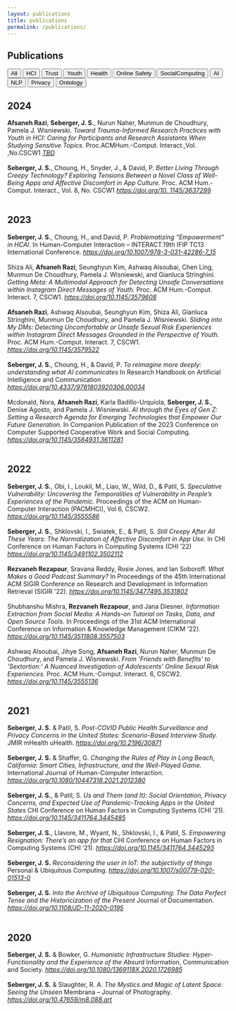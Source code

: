```yaml
---
layout: publications
title: publications
permalink: /publications/
---
```

## Publications

<button onclick="showContent('All')">All</button>
<button onclick="showContent('HCI')">HCI</button>
<button onclick="showContent('Trust')">Trust</button>
<button onclick="showContent('Youth')">Youth</button>
<button onclick="showContent('Health')">Health</button>
<button onclick="showContent('Online Safety')">Online Safety</button>
<button onclick="showContent('SocialComputing')">SocialComputing</button>
<button onclick="showContent('AI')">AI</button>
<button onclick="showContent('NLP')">NLP</button>
<button onclick="showContent('Privacy')">Privacy</button>
<button onclick="showContent('Ontology')">Ontology</button>
<div id='All' class='contentpub' style='display:block;'>
<h2>2024</h2>
<strong>Afsaneh Razi</strong>, <strong>Seberger, J. S.</strong>, Nurun Naher, Munmun de Choudhury, Pamela J. Wisniewski.  <em>Toward Trauma-Informed Research Practices with Youth in HCI: Caring for Participants and Research Assistants When Studying Sensitive Topics.</em> Proc.ACMHum.-Comput. Interact.,Vol. ,No.CSCW1 <a href="TBD"><em>TBD</em></a> <br><br><strong>Seberger, J. S.</strong>, Choung, H., Snyder, J., & David, P. <em>Better Living Through Creepy Technology? Exploring Tensions Between a Novel Class of Well-Being Apps and Affective Discomfort in App Culture.</em> Proc. ACM Hum.-Comput. Interact., Vol. 8, No. CSCW1 <a href="https://doi.org/10.
1145/3637299"><em>https://doi.org/10.
1145/3637299</em></a> <br><br><h2>2023</h2>
<strong>Seberger, J. S.</strong>, Choung, H., and David, P. <em>Problematizing “Empowerment” in HCAI.</em> In Human-Computer Interaction – INTERACT.19th IFIP TC13 International Conference.  <a href="https://doi.org/10.1007/978-3-031-42286-7_15"><em>https://doi.org/10.1007/978-3-031-42286-7_15</em></a> <br><br>Shiza Ali, <strong>Afsaneh Razi</strong>, Seunghyun Kim, Ashwaq Alsoubai, Chen Ling, Munmun De Choudhury, Pamela J. Wisniewski, and Gianluca Stringhini.  <em>Getting Meta: A Multimodal Approach for Detecting Unsafe Conversations within Instagram Direct Messages of Youth.</em> Proc. ACM Hum.-Comput. Interact. 7, CSCW1. <a href="https://doi.org/10.1145/3579608"><em>https://doi.org/10.1145/3579608</em></a> <br><br><strong>Afsaneh Razi</strong>, Ashwaq Alsoubai, Seunghyun Kim, Shiza Ali, Gianluca Stringhini, Munmun De Choudhury, and Pamela J. Wisniewski.  <em>Sliding into My DMs: Detecting Uncomfortable or Unsafe Sexual Risk Experiences within Instagram Direct Messages Grounded in the Perspective of Youth.</em> Proc. ACM Hum.-Comput. Interact. 7, CSCW1. <a href="https://doi.org/10.1145/3579522"><em>https://doi.org/10.1145/3579522</em></a> <br><br><strong>Seberger, J. S.</strong>, Choung, H., & David, P. <em>To reimagine more deeply: understanding what AI communicates</em> In Research Handbook on Artificial Intelligence and Communication <a href="https://doi.org/10.4337/9781803920306.00034"><em>https://doi.org/10.4337/9781803920306.00034</em></a> <br><br>Mcdonald, Nora, <strong>Afsaneh Razi</strong>, Karla Badillo-Urquiola, <strong>Seberger, J. S.</strong>, Denise Agosto, and Pamela J. Wisniewski. <em>AI through the Eyes of Gen Z: Setting a Research Agenda for Emerging Technologies that Empower Our Future Generation.</em> In Companion Publication of the 2023 Conference on Computer Supported Cooperative Work and Social Computing. <a href="https://doi.org/10.1145/3584931.3611281"><em>https://doi.org/10.1145/3584931.3611281</em></a> <br><br><h2>2022</h2>
<strong>Seberger, J. S.</strong>, Obi, I., Loukil, M., Liao, W., Wild, D., & Patil, S. <em>Speculative Vulnerability: Uncovering the Temporalities of Vulnerability in People’s Experiences of the Pandemic.</em> Proceedings of the ACM on Human-Computer Interaction (PACMHCI), Vol 6, CSCW2. <a href="https://doi.org/10.1145/3555586"><em>https://doi.org/10.1145/3555586</em></a> <br><br><strong>Seberger, J. S.</strong>, Shklovski, I., Swiatek, E., & Patil, S. <em>Still Creepy After All These Years: The Normalization of Affective Discomfort in App Use.</em> In CHI Conference on Human Factors in Computing Systems (CHI ’22) <a href="https://doi.org/10.1145/3491102.3502112"><em>https://doi.org/10.1145/3491102.3502112</em></a> <br><br><strong>Rezvaneh Rezapour</strong>, Sravana Reddy, Rosie Jones, and Ian Soboroff. <em> What Makes a Good Podcast Summary?</em>  In Proceedings of the 45th International ACM SIGIR Conference on Research and Development in Information Retrieval (SIGIR '22). <a href="https://doi.org/10.1145/3477495.3531802"><em>https://doi.org/10.1145/3477495.3531802</em></a> <br><br>Shubhanshu Mishra, <strong>Rezvaneh Rezapour</strong>, and Jana Diesner. <em> Information Extraction from Social Media: A Hands-on Tutorial on Tasks, Data, and Open Source Tools.</em> In Proceedings of the 31st ACM International Conference on Information & Knowledge Management (CIKM '22). <a href="https://doi.org/10.1145/3511808.3557503"><em>https://doi.org/10.1145/3511808.3557503</em></a> <br><br>Ashwaq Alsoubai, Jihye Song, <strong>Afsaneh Razi</strong>, Nurun Naher, Munmun De Choudhury, and Pamela J. Wisniewski. <em>From 'Friends with Benefits' to 'Sextortion:' A Nuanced Investigation of Adolescents' Online Sexual Risk Experiences.</em> Proc. ACM Hum.-Comput. Interact. 6, CSCW2. <a href="https://doi.org/10.1145/3555136"><em>https://doi.org/10.1145/3555136</em></a> <br><br><h2>2021</h2>
<strong>Seberger, J. S.</strong> & Patil, S.  <em>Post-COVID Public Health Surveillance and Privacy Concerns in the United States: Scenario-Based Interview Study. </em> JMIR mHealth uHealth. <a href="https://doi.org/10.2196/30871"><em>https://doi.org/10.2196/30871</em></a> <br><br><strong>Seberger, J. S.</strong> & Shaffer, G. <em>Changing the Rules of Play in Long Beach, California: Smart Cities, Infrastructure, and the Well-Played Game. </em> International Journal of Human-Computer Interaction. <a href="https://doi.org/10.1080/10447318.2021.2012380"><em>https://doi.org/10.1080/10447318.2021.2012380</em></a> <br><br><strong>Seberger, J. S.</strong>, & Patil, S. <em>Us and Them (and It): Social Orientation, Privacy Concerns, and Expected Use of Pandemic-Tracking Apps in the United States</em> CHI Conference on Human Factors in Computing Systems (CHI ‘21). <a href="https://doi.org/10.1145/3411764.3445485"><em>https://doi.org/10.1145/3411764.3445485</em></a> <br><br><strong>Seberger, J. S.</strong>, Llavore, M., Wyant, N., Shklovski, I., & Patil, S. <em>Empowering Resignation: There’s an app for that</em> CHI Conference on Human Factors in Computing Systems (CHI ‘21). <a href="https://doi.org/10.1145/3411764.3445293"><em>https://doi.org/10.1145/3411764.3445293</em></a> <br><br><strong>Seberger, J. S.</strong> <em>Reconsidering the user in IoT: the subjectivity of things</em> Personal & Ubiquitous Computing. <a href="https://doi.org/10.1007/s00779-020-01513-0"><em>https://doi.org/10.1007/s00779-020-01513-0</em></a> <br><br><strong>Seberger, J. S.</strong> <em>Into the Archive of Ubiquitous Computing: The Data Perfect Tense and the Historicization of the Present</em> Journal of Documentation. <a href="https://doi.org/10.1108/JD-11-2020-0195"><em>https://doi.org/10.1108/JD-11-2020-0195</em></a> <br><br><h2>2020</h2>
<strong>Seberger, J. S.</strong> & Bowker, G. <em>Humanistic Infrastructure Studies: Hyper-Functionality and the Experience of the Absurd</em> Information, Communication and Society. <a href="https://doi.org/10.1080/1369118X.2020.1726985"><em>https://doi.org/10.1080/1369118X.2020.1726985</em></a> <br><br><strong>Seberger, J. S.</strong> & Slaughter, R. A. <em>The Mystics and Magic of Latent Space: Seeing the Unseen</em> Membrana – Journal of Photography. <a href="https://doi.org/10.47659/m8.088.art"><em>https://doi.org/10.47659/m8.088.art</em></a> <br><br></div>
<div id='HCI' class='contentpub' style='display:none;'>
<h2>2024</h2>
<strong>Afsaneh Razi</strong>, <strong>Seberger, J. S.</strong>, Nurun Naher, Munmun de Choudhury, Pamela J. Wisniewski.  <em>Toward Trauma-Informed Research Practices with Youth in HCI: Caring for Participants and Research Assistants When Studying Sensitive Topics.</em> Proc.ACMHum.-Comput. Interact.,Vol. ,No.CSCW1 <a href="TBD"><em>TBD</em></a> <br><br><strong>Seberger, J. S.</strong>, Choung, H., Snyder, J., & David, P. <em>Better Living Through Creepy Technology? Exploring Tensions Between a Novel Class of Well-Being Apps and Affective Discomfort in App Culture.</em> Proc. ACM Hum.-Comput. Interact., Vol. 8, No. CSCW1 <a href="https://doi.org/10.
1145/3637299"><em>https://doi.org/10.
1145/3637299</em></a> <br><br><h2>2023</h2>
<strong>Seberger, J. S.</strong>, Choung, H., and David, P. <em>Problematizing “Empowerment” in HCAI.</em> In Human-Computer Interaction – INTERACT.19th IFIP TC13 International Conference.  <a href="https://doi.org/10.1007/978-3-031-42286-7_15"><em>https://doi.org/10.1007/978-3-031-42286-7_15</em></a> <br><br>Shiza Ali, <strong>Afsaneh Razi</strong>, Seunghyun Kim, Ashwaq Alsoubai, Chen Ling, Munmun De Choudhury, Pamela J. Wisniewski, and Gianluca Stringhini.  <em>Getting Meta: A Multimodal Approach for Detecting Unsafe Conversations within Instagram Direct Messages of Youth.</em> Proc. ACM Hum.-Comput. Interact. 7, CSCW1. <a href="https://doi.org/10.1145/3579608"><em>https://doi.org/10.1145/3579608</em></a> <br><br><strong>Afsaneh Razi</strong>, Ashwaq Alsoubai, Seunghyun Kim, Shiza Ali, Gianluca Stringhini, Munmun De Choudhury, and Pamela J. Wisniewski.  <em>Sliding into My DMs: Detecting Uncomfortable or Unsafe Sexual Risk Experiences within Instagram Direct Messages Grounded in the Perspective of Youth.</em> Proc. ACM Hum.-Comput. Interact. 7, CSCW1. <a href="https://doi.org/10.1145/3579522"><em>https://doi.org/10.1145/3579522</em></a> <br><br><strong>Seberger, J. S.</strong>, Choung, H., & David, P. <em>To reimagine more deeply: understanding what AI communicates</em> In Research Handbook on Artificial Intelligence and Communication <a href="https://doi.org/10.4337/9781803920306.00034"><em>https://doi.org/10.4337/9781803920306.00034</em></a> <br><br>Mcdonald, Nora, <strong>Afsaneh Razi</strong>, Karla Badillo-Urquiola, <strong>Seberger, J. S.</strong>, Denise Agosto, and Pamela J. Wisniewski. <em>AI through the Eyes of Gen Z: Setting a Research Agenda for Emerging Technologies that Empower Our Future Generation.</em> In Companion Publication of the 2023 Conference on Computer Supported Cooperative Work and Social Computing. <a href="https://doi.org/10.1145/3584931.3611281"><em>https://doi.org/10.1145/3584931.3611281</em></a> <br><br><h2>2022</h2>
<strong>Seberger, J. S.</strong>, Obi, I., Loukil, M., Liao, W., Wild, D., & Patil, S. <em>Speculative Vulnerability: Uncovering the Temporalities of Vulnerability in People’s Experiences of the Pandemic.</em> Proceedings of the ACM on Human-Computer Interaction (PACMHCI), Vol 6, CSCW2. <a href="https://doi.org/10.1145/3555586"><em>https://doi.org/10.1145/3555586</em></a> <br><br><strong>Seberger, J. S.</strong>, Shklovski, I., Swiatek, E., & Patil, S. <em>Still Creepy After All These Years: The Normalization of Affective Discomfort in App Use.</em> In CHI Conference on Human Factors in Computing Systems (CHI ’22) <a href="https://doi.org/10.1145/3491102.3502112"><em>https://doi.org/10.1145/3491102.3502112</em></a> <br><br>Shubhanshu Mishra, <strong>Rezvaneh Rezapour</strong>, and Jana Diesner. <em> Information Extraction from Social Media: A Hands-on Tutorial on Tasks, Data, and Open Source Tools.</em> In Proceedings of the 31st ACM International Conference on Information & Knowledge Management (CIKM '22). <a href="https://doi.org/10.1145/3511808.3557503"><em>https://doi.org/10.1145/3511808.3557503</em></a> <br><br>Ashwaq Alsoubai, Jihye Song, <strong>Afsaneh Razi</strong>, Nurun Naher, Munmun De Choudhury, and Pamela J. Wisniewski. <em>From 'Friends with Benefits' to 'Sextortion:' A Nuanced Investigation of Adolescents' Online Sexual Risk Experiences.</em> Proc. ACM Hum.-Comput. Interact. 6, CSCW2. <a href="https://doi.org/10.1145/3555136"><em>https://doi.org/10.1145/3555136</em></a> <br><br><h2>2021</h2>
<strong>Seberger, J. S.</strong> & Shaffer, G. <em>Changing the Rules of Play in Long Beach, California: Smart Cities, Infrastructure, and the Well-Played Game. </em> International Journal of Human-Computer Interaction. <a href="https://doi.org/10.1080/10447318.2021.2012380"><em>https://doi.org/10.1080/10447318.2021.2012380</em></a> <br><br><strong>Seberger, J. S.</strong>, & Patil, S. <em>Us and Them (and It): Social Orientation, Privacy Concerns, and Expected Use of Pandemic-Tracking Apps in the United States</em> CHI Conference on Human Factors in Computing Systems (CHI ‘21). <a href="https://doi.org/10.1145/3411764.3445485"><em>https://doi.org/10.1145/3411764.3445485</em></a> <br><br><strong>Seberger, J. S.</strong>, Llavore, M., Wyant, N., Shklovski, I., & Patil, S. <em>Empowering Resignation: There’s an app for that</em> CHI Conference on Human Factors in Computing Systems (CHI ‘21). <a href="https://doi.org/10.1145/3411764.3445293"><em>https://doi.org/10.1145/3411764.3445293</em></a> <br><br><strong>Seberger, J. S.</strong> <em>Reconsidering the user in IoT: the subjectivity of things</em> Personal & Ubiquitous Computing. <a href="https://doi.org/10.1007/s00779-020-01513-0"><em>https://doi.org/10.1007/s00779-020-01513-0</em></a> <br><br><strong>Seberger, J. S.</strong> <em>Into the Archive of Ubiquitous Computing: The Data Perfect Tense and the Historicization of the Present</em> Journal of Documentation. <a href="https://doi.org/10.1108/JD-11-2020-0195"><em>https://doi.org/10.1108/JD-11-2020-0195</em></a> <br><br><h2>2020</h2>
<strong>Seberger, J. S.</strong> & Bowker, G. <em>Humanistic Infrastructure Studies: Hyper-Functionality and the Experience of the Absurd</em> Information, Communication and Society. <a href="https://doi.org/10.1080/1369118X.2020.1726985"><em>https://doi.org/10.1080/1369118X.2020.1726985</em></a> <br><br><strong>Seberger, J. S.</strong> & Slaughter, R. A. <em>The Mystics and Magic of Latent Space: Seeing the Unseen</em> Membrana – Journal of Photography. <a href="https://doi.org/10.47659/m8.088.art"><em>https://doi.org/10.47659/m8.088.art</em></a> <br><br></div>
<div id='Trust' class='contentpub' style='display:none;'>
<h2>2024</h2>
<strong>Seberger, J. S.</strong>, Choung, H., Snyder, J., & David, P. <em>Better Living Through Creepy Technology? Exploring Tensions Between a Novel Class of Well-Being Apps and Affective Discomfort in App Culture.</em> Proc. ACM Hum.-Comput. Interact., Vol. 8, No. CSCW1 <a href="https://doi.org/10.
1145/3637299"><em>https://doi.org/10.
1145/3637299</em></a> <br><br><h2>2021</h2>
<strong>Seberger, J. S.</strong> & Shaffer, G. <em>Changing the Rules of Play in Long Beach, California: Smart Cities, Infrastructure, and the Well-Played Game. </em> International Journal of Human-Computer Interaction. <a href="https://doi.org/10.1080/10447318.2021.2012380"><em>https://doi.org/10.1080/10447318.2021.2012380</em></a> <br><br></div>
<div id='Youth' class='contentpub' style='display:none;'>
<h2>2024</h2>
<strong>Afsaneh Razi</strong>, <strong>Seberger, J. S.</strong>, Nurun Naher, Munmun de Choudhury, Pamela J. Wisniewski.  <em>Toward Trauma-Informed Research Practices with Youth in HCI: Caring for Participants and Research Assistants When Studying Sensitive Topics.</em> Proc.ACMHum.-Comput. Interact.,Vol. ,No.CSCW1 <a href="TBD"><em>TBD</em></a> <br><br><h2>2023</h2>
Shiza Ali, <strong>Afsaneh Razi</strong>, Seunghyun Kim, Ashwaq Alsoubai, Chen Ling, Munmun De Choudhury, Pamela J. Wisniewski, and Gianluca Stringhini.  <em>Getting Meta: A Multimodal Approach for Detecting Unsafe Conversations within Instagram Direct Messages of Youth.</em> Proc. ACM Hum.-Comput. Interact. 7, CSCW1. <a href="https://doi.org/10.1145/3579608"><em>https://doi.org/10.1145/3579608</em></a> <br><br><strong>Afsaneh Razi</strong>, Ashwaq Alsoubai, Seunghyun Kim, Shiza Ali, Gianluca Stringhini, Munmun De Choudhury, and Pamela J. Wisniewski.  <em>Sliding into My DMs: Detecting Uncomfortable or Unsafe Sexual Risk Experiences within Instagram Direct Messages Grounded in the Perspective of Youth.</em> Proc. ACM Hum.-Comput. Interact. 7, CSCW1. <a href="https://doi.org/10.1145/3579522"><em>https://doi.org/10.1145/3579522</em></a> <br><br>Mcdonald, Nora, <strong>Afsaneh Razi</strong>, Karla Badillo-Urquiola, <strong>Seberger, J. S.</strong>, Denise Agosto, and Pamela J. Wisniewski. <em>AI through the Eyes of Gen Z: Setting a Research Agenda for Emerging Technologies that Empower Our Future Generation.</em> In Companion Publication of the 2023 Conference on Computer Supported Cooperative Work and Social Computing. <a href="https://doi.org/10.1145/3584931.3611281"><em>https://doi.org/10.1145/3584931.3611281</em></a> <br><br><h2>2022</h2>
Ashwaq Alsoubai, Jihye Song, <strong>Afsaneh Razi</strong>, Nurun Naher, Munmun De Choudhury, and Pamela J. Wisniewski. <em>From 'Friends with Benefits' to 'Sextortion:' A Nuanced Investigation of Adolescents' Online Sexual Risk Experiences.</em> Proc. ACM Hum.-Comput. Interact. 6, CSCW2. <a href="https://doi.org/10.1145/3555136"><em>https://doi.org/10.1145/3555136</em></a> <br><br></div>
<div id='Health' class='contentpub' style='display:none;'>
<h2>2024</h2>
<strong>Afsaneh Razi</strong>, <strong>Seberger, J. S.</strong>, Nurun Naher, Munmun de Choudhury, Pamela J. Wisniewski.  <em>Toward Trauma-Informed Research Practices with Youth in HCI: Caring for Participants and Research Assistants When Studying Sensitive Topics.</em> Proc.ACMHum.-Comput. Interact.,Vol. ,No.CSCW1 <a href="TBD"><em>TBD</em></a> <br><br><h2>2021</h2>
<strong>Seberger, J. S.</strong> & Patil, S.  <em>Post-COVID Public Health Surveillance and Privacy Concerns in the United States: Scenario-Based Interview Study. </em> JMIR mHealth uHealth. <a href="https://doi.org/10.2196/30871"><em>https://doi.org/10.2196/30871</em></a> <br><br><strong>Seberger, J. S.</strong>, & Patil, S. <em>Us and Them (and It): Social Orientation, Privacy Concerns, and Expected Use of Pandemic-Tracking Apps in the United States</em> CHI Conference on Human Factors in Computing Systems (CHI ‘21). <a href="https://doi.org/10.1145/3411764.3445485"><em>https://doi.org/10.1145/3411764.3445485</em></a> <br><br></div>
<div id='Online Safety' class='contentpub' style='display:none;'>
<h2>2023</h2>
Shiza Ali, <strong>Afsaneh Razi</strong>, Seunghyun Kim, Ashwaq Alsoubai, Chen Ling, Munmun De Choudhury, Pamela J. Wisniewski, and Gianluca Stringhini.  <em>Getting Meta: A Multimodal Approach for Detecting Unsafe Conversations within Instagram Direct Messages of Youth.</em> Proc. ACM Hum.-Comput. Interact. 7, CSCW1. <a href="https://doi.org/10.1145/3579608"><em>https://doi.org/10.1145/3579608</em></a> <br><br><strong>Afsaneh Razi</strong>, Ashwaq Alsoubai, Seunghyun Kim, Shiza Ali, Gianluca Stringhini, Munmun De Choudhury, and Pamela J. Wisniewski.  <em>Sliding into My DMs: Detecting Uncomfortable or Unsafe Sexual Risk Experiences within Instagram Direct Messages Grounded in the Perspective of Youth.</em> Proc. ACM Hum.-Comput. Interact. 7, CSCW1. <a href="https://doi.org/10.1145/3579522"><em>https://doi.org/10.1145/3579522</em></a> <br><br><h2>2022</h2>
Ashwaq Alsoubai, Jihye Song, <strong>Afsaneh Razi</strong>, Nurun Naher, Munmun De Choudhury, and Pamela J. Wisniewski. <em>From 'Friends with Benefits' to 'Sextortion:' A Nuanced Investigation of Adolescents' Online Sexual Risk Experiences.</em> Proc. ACM Hum.-Comput. Interact. 6, CSCW2. <a href="https://doi.org/10.1145/3555136"><em>https://doi.org/10.1145/3555136</em></a> <br><br></div>
<div id='SocialComputing' class='contentpub' style='display:none;'>
<h2>2022</h2>
Shubhanshu Mishra, <strong>Rezvaneh Rezapour</strong>, and Jana Diesner. <em> Information Extraction from Social Media: A Hands-on Tutorial on Tasks, Data, and Open Source Tools.</em> In Proceedings of the 31st ACM International Conference on Information & Knowledge Management (CIKM '22). <a href="https://doi.org/10.1145/3511808.3557503"><em>https://doi.org/10.1145/3511808.3557503</em></a> <br><br></div>
<div id='AI' class='contentpub' style='display:none;'>
<h2>2023</h2>
<strong>Seberger, J. S.</strong>, Choung, H., & David, P. <em>To reimagine more deeply: understanding what AI communicates</em> In Research Handbook on Artificial Intelligence and Communication <a href="https://doi.org/10.4337/9781803920306.00034"><em>https://doi.org/10.4337/9781803920306.00034</em></a> <br><br>Mcdonald, Nora, <strong>Afsaneh Razi</strong>, Karla Badillo-Urquiola, <strong>Seberger, J. S.</strong>, Denise Agosto, and Pamela J. Wisniewski. <em>AI through the Eyes of Gen Z: Setting a Research Agenda for Emerging Technologies that Empower Our Future Generation.</em> In Companion Publication of the 2023 Conference on Computer Supported Cooperative Work and Social Computing. <a href="https://doi.org/10.1145/3584931.3611281"><em>https://doi.org/10.1145/3584931.3611281</em></a> <br><br><h2>2022</h2>
<strong>Rezvaneh Rezapour</strong>, Sravana Reddy, Rosie Jones, and Ian Soboroff. <em> What Makes a Good Podcast Summary?</em>  In Proceedings of the 45th International ACM SIGIR Conference on Research and Development in Information Retrieval (SIGIR '22). <a href="https://doi.org/10.1145/3477495.3531802"><em>https://doi.org/10.1145/3477495.3531802</em></a> <br><br>Shubhanshu Mishra, <strong>Rezvaneh Rezapour</strong>, and Jana Diesner. <em> Information Extraction from Social Media: A Hands-on Tutorial on Tasks, Data, and Open Source Tools.</em> In Proceedings of the 31st ACM International Conference on Information & Knowledge Management (CIKM '22). <a href="https://doi.org/10.1145/3511808.3557503"><em>https://doi.org/10.1145/3511808.3557503</em></a> <br><br>Ashwaq Alsoubai, Jihye Song, <strong>Afsaneh Razi</strong>, Nurun Naher, Munmun De Choudhury, and Pamela J. Wisniewski. <em>From 'Friends with Benefits' to 'Sextortion:' A Nuanced Investigation of Adolescents' Online Sexual Risk Experiences.</em> Proc. ACM Hum.-Comput. Interact. 6, CSCW2. <a href="https://doi.org/10.1145/3555136"><em>https://doi.org/10.1145/3555136</em></a> <br><br><h2>2020</h2>
<strong>Seberger, J. S.</strong> & Slaughter, R. A. <em>The Mystics and Magic of Latent Space: Seeing the Unseen</em> Membrana – Journal of Photography. <a href="https://doi.org/10.47659/m8.088.art"><em>https://doi.org/10.47659/m8.088.art</em></a> <br><br></div>
<div id='NLP' class='contentpub' style='display:none;'>
<h2>2022</h2>
<strong>Rezvaneh Rezapour</strong>, Sravana Reddy, Rosie Jones, and Ian Soboroff. <em> What Makes a Good Podcast Summary?</em>  In Proceedings of the 45th International ACM SIGIR Conference on Research and Development in Information Retrieval (SIGIR '22). <a href="https://doi.org/10.1145/3477495.3531802"><em>https://doi.org/10.1145/3477495.3531802</em></a> <br><br>Shubhanshu Mishra, <strong>Rezvaneh Rezapour</strong>, and Jana Diesner. <em> Information Extraction from Social Media: A Hands-on Tutorial on Tasks, Data, and Open Source Tools.</em> In Proceedings of the 31st ACM International Conference on Information & Knowledge Management (CIKM '22). <a href="https://doi.org/10.1145/3511808.3557503"><em>https://doi.org/10.1145/3511808.3557503</em></a> <br><br>Ashwaq Alsoubai, Jihye Song, <strong>Afsaneh Razi</strong>, Nurun Naher, Munmun De Choudhury, and Pamela J. Wisniewski. <em>From 'Friends with Benefits' to 'Sextortion:' A Nuanced Investigation of Adolescents' Online Sexual Risk Experiences.</em> Proc. ACM Hum.-Comput. Interact. 6, CSCW2. <a href="https://doi.org/10.1145/3555136"><em>https://doi.org/10.1145/3555136</em></a> <br><br></div>
<div id='Privacy' class='contentpub' style='display:none;'>
<h2>2024</h2>
<strong>Seberger, J. S.</strong>, Choung, H., Snyder, J., & David, P. <em>Better Living Through Creepy Technology? Exploring Tensions Between a Novel Class of Well-Being Apps and Affective Discomfort in App Culture.</em> Proc. ACM Hum.-Comput. Interact., Vol. 8, No. CSCW1 <a href="https://doi.org/10.
1145/3637299"><em>https://doi.org/10.
1145/3637299</em></a> <br><br><h2>2022</h2>
<strong>Seberger, J. S.</strong>, Obi, I., Loukil, M., Liao, W., Wild, D., & Patil, S. <em>Speculative Vulnerability: Uncovering the Temporalities of Vulnerability in People’s Experiences of the Pandemic.</em> Proceedings of the ACM on Human-Computer Interaction (PACMHCI), Vol 6, CSCW2. <a href="https://doi.org/10.1145/3555586"><em>https://doi.org/10.1145/3555586</em></a> <br><br><strong>Seberger, J. S.</strong>, Shklovski, I., Swiatek, E., & Patil, S. <em>Still Creepy After All These Years: The Normalization of Affective Discomfort in App Use.</em> In CHI Conference on Human Factors in Computing Systems (CHI ’22) <a href="https://doi.org/10.1145/3491102.3502112"><em>https://doi.org/10.1145/3491102.3502112</em></a> <br><br><h2>2021</h2>
<strong>Seberger, J. S.</strong> & Patil, S.  <em>Post-COVID Public Health Surveillance and Privacy Concerns in the United States: Scenario-Based Interview Study. </em> JMIR mHealth uHealth. <a href="https://doi.org/10.2196/30871"><em>https://doi.org/10.2196/30871</em></a> <br><br><strong>Seberger, J. S.</strong>, & Patil, S. <em>Us and Them (and It): Social Orientation, Privacy Concerns, and Expected Use of Pandemic-Tracking Apps in the United States</em> CHI Conference on Human Factors in Computing Systems (CHI ‘21). <a href="https://doi.org/10.1145/3411764.3445485"><em>https://doi.org/10.1145/3411764.3445485</em></a> <br><br><strong>Seberger, J. S.</strong>, Llavore, M., Wyant, N., Shklovski, I., & Patil, S. <em>Empowering Resignation: There’s an app for that</em> CHI Conference on Human Factors in Computing Systems (CHI ‘21). <a href="https://doi.org/10.1145/3411764.3445293"><em>https://doi.org/10.1145/3411764.3445293</em></a> <br><br><strong>Seberger, J. S.</strong> <em>Reconsidering the user in IoT: the subjectivity of things</em> Personal & Ubiquitous Computing. <a href="https://doi.org/10.1007/s00779-020-01513-0"><em>https://doi.org/10.1007/s00779-020-01513-0</em></a> <br><br><strong>Seberger, J. S.</strong> <em>Into the Archive of Ubiquitous Computing: The Data Perfect Tense and the Historicization of the Present</em> Journal of Documentation. <a href="https://doi.org/10.1108/JD-11-2020-0195"><em>https://doi.org/10.1108/JD-11-2020-0195</em></a> <br><br></div>
<div id='Ontology' class='contentpub' style='display:none;'>
<h2>2021</h2>
<strong>Seberger, J. S.</strong> <em>Reconsidering the user in IoT: the subjectivity of things</em> Personal & Ubiquitous Computing. <a href="https://doi.org/10.1007/s00779-020-01513-0"><em>https://doi.org/10.1007/s00779-020-01513-0</em></a> <br><br><h2>2020</h2>
<strong>Seberger, J. S.</strong> & Bowker, G. <em>Humanistic Infrastructure Studies: Hyper-Functionality and the Experience of the Absurd</em> Information, Communication and Society. <a href="https://doi.org/10.1080/1369118X.2020.1726985"><em>https://doi.org/10.1080/1369118X.2020.1726985</em></a> <br><br></div>
<script>
function showContent(id) {
  console.log('heyyyyyyyyyyyyyyy')
  var contentpubs = document.getElementsByClassName('contentpub');
  for (var i = 0; i < contentpubs.length; i++) {
    contentpubs[i].style.display = 'none';
  }
  document.getElementById(id).style.display = 'block';
}
</script>
